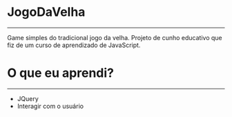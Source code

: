# JogoDaVelha
---
Game simples do tradicional jogo da velha.
Projeto de cunho educativo que fiz de um curso de aprendizado de JavaScript.

# O que eu aprendi? 
---
* JQuery
* Interagir com o usuário